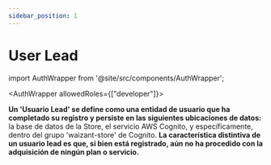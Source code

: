 ```yaml
---
sidebar_position: 1
---
```


# User Lead

import AuthWrapper from '@site/src/components/AuthWrapper';

<AuthWrapper allowedRoles={["developer"]}>

**Un 'Usuario Lead' se define como una entidad de usuario que ha completado su registro y persiste en las siguientes ubicaciones de datos:** la base de datos de la Store, el servicio AWS Cognito, y específicamente, dentro del grupo 'waizant-store' de Cognito. **La característica distintiva de un usuario lead es que, si bien está registrado, aún no ha procedido con la adquisición de ningún plan o servicio.**

</AuthWrapper>
